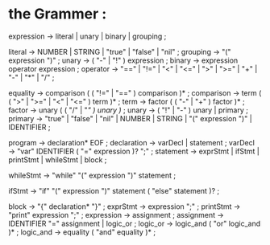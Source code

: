 # the Grammer :
expression    → literal
               | unary
               | binary
               | grouping ;

literal       → NUMBER | STRING | "true" | "false" | "nil" ;
grouping      → "(" expression ")" ;
unary         → ( "-" | "!" ) expression ;
binary        → expression operator expression ;
operator      → "==" | "!=" | "<" | "<="
               | ">" | ">="
               | "+"  | "-"  | "*" | "/" ;

equality       → comparison ( ( "!=" | "==" ) comparison )* ;
comparison     → term ( ( ">" | ">=" | "<" | "<=" ) term )* ;
term           → factor ( ( "-" | "+" ) factor )* ;
factor         → unary ( ( "/" | "*" ) unary )* ;
unary          → ( "!" | "-" ) unary
               | primary ;
primary        → "true" | "false" | "nil"
               | NUMBER | STRING
               | "(" expression ")"
               | IDENTIFIER ;

program        → declaration* EOF ;
declaration    → varDecl
               | statement ;
varDecl        → "var" IDENTIFIER ( "=" expression )? ";" ;
statement      → exprStmt
               | ifStmt
               | printStmt
               | whileStmt
               | block ;

whileStmt      → "while" "(" expression ")" statement ;

ifStmt         → "if" "(" expression ")" statement
               ( "else" statement )? ;

block          → "{" declaration* "}" ;
exprStmt       → expression ";" ;
printStmt      → "print" expression ";" ;
expression     → assignment ;
assignment     → IDENTIFIER "=" assignment
               | logic_or ;
logic_or       → logic_and ( "or" logic_and )* ;
logic_and      → equality ( "and" equality )* ;
